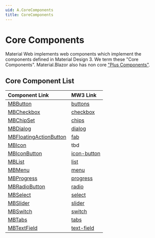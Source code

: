 ```yaml
---
uid: A.CoreComponents
title: CoreComponents
---
```

# Core Components

Material Web implements web components which implement the components defined in Material Design 3. We term these "Core Components". Material.Blazor also has non core ["Plus Components"](xref:A.PlusComponents).

## Core Component List

| Component Link | MW3 Link |
| :-------- | :---- |
| [MBButton](xref:C.MBButton) | [buttons](https://material-web.dev/components/buttons/) |
| [MBCheckbox](xref:C.MBCheckbox) | [checkbox](https://material-web.dev/components/checkbox/) |
| [MBChipSet](xref:C.MBChipSet) | [chips](https://material-web.dev/components/chips/) |
| [MBDialog](xref:C.MBDialog) | [dialog](https://material-web.dev/components/dialog/) |
| [MBFloatingActionButton](xref:C.MBFloatingActionButton) | [fab](https://material-web.dev/components/fab/) |
| [MBIcon](xref:C.MBIcon) | tbd |
| [MBIconButton](xref:C.MBIconButton) | [icon-button](https://material-web.dev/components/icon-button/) |
| [MBList](xref:C.MBList) | [list](https://material-web.dev/components/list/) |
| [MBMenu](xref:C.MBMenu) | [menu](https://material-web.dev/components/menu/) |
| [MBProgress](xref:C.MBProgress) | [progress](https://material-web.dev/components/progress/) |
| [MBRadioButton](xref:C.MBRadioButton) | [radio](https://material-web.dev/components/radio/) |
| [MBSelect](xref:C.MBSelect) | [select](https://material-web.dev/components/select/) |
| [MBSlider](xref:C.MBSlider) | [slider](https://material-web.dev/components/slider/) |
| [MBSwitch](xref:C.MBSwitch) | [switch](https://material-web.dev/components/switch/) |
| [MBTabs](xref:C.MBTabs) | [tabs](https://material-web.dev/components/tabs/) |
| [MBTextField](xref:C.MBTextField) | [text-field](https://material-web.dev/components/text-field/) |

